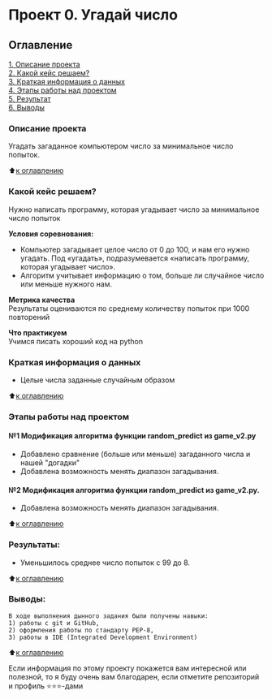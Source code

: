 # Проект 0. Угадай число

## Оглавление  
[1. Описание проекта](README.md#Описание-проекта)  
[2. Какой кейс решаем?](README.md#Какой-кейс-решаем)  
[3. Краткая информация о данных](README.md#Краткая-информация-о-данных)  
[4. Этапы работы над проектом](README.md#Этапы-работы-над-проектом)  
[5. Результат](README.md#Результат)    
[6. Выводы](README.md#Выводы) 

### Описание проекта    
Угадать загаданное компьютером число за минимальное число попыток.

:arrow_up:[к оглавлению](README.md#Оглавление)


### Какой кейс решаем?    
Нужно написать программу, которая угадывает число за минимальное число попыток

**Условия соревнования:**  
- Компьютер загадывает целое число от 0 до 100, и нам его нужно угадать. Под «угадать», подразумевается «написать программу, которая угадывает число».
- Алгоритм учитывает информацию о том, больше ли случайное число или меньше нужного нам.

**Метрика качества**     
Результаты оцениваются по среднему количеству попыток при 1000 повторений

**Что практикуем**     
Учимся писать хороший код на python


### Краткая информация о данных
* Целые числа заданные случайным образом
  
:arrow_up:[к оглавлению](README.md#Оглавление)


### Этапы работы над проектом  
 #### №1 Модификация алгоритма функции random_predict из game_v2.py 
 * Добавлено сравнение (больше или меньше) загаданного числа и нашей "догадки"
 * Добавлена возможность менять диапазон загадывания.
 #### №2 Модификация алгоритма функции random_predict из game_v2.py.
 * Добавлена возможность менять диапазон загадывания.

:arrow_up:[к оглавлению](README.md#Оглавление)


### Результаты:  
* Уменьшилось среднее число попыток с 99 до 8.

:arrow_up:[к оглавлению](README.md#Оглавление)


### Выводы:  
    В ходе выполнения дынного задания были получены навыки:
    1) работы с git и GitHub,
    2) оформления работы по стандарту PEP-8,
    3) работы в IDE (Integrated Development Environment)

:arrow_up:[к оглавлению](README.md#Оглавление)


Если информация по этому проекту покажется вам интересной или полезной, то я буду очень вам благодарен, если отметите репозиторий и профиль ⭐️⭐️⭐️-дами